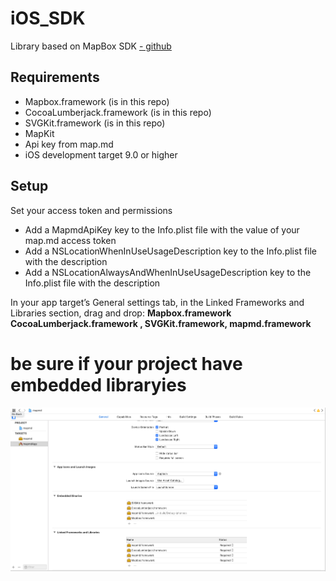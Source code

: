 # iOS_SDK
Library based on MapBox SDK [- github](https://github.com/mapbox/mapbox-gl-native/tree/ios-v4.9.0/platform/ios)
## Requirements
- Mapbox.framework (is in this repo)
- CocoaLumberjack.framework (is in this repo)
- SVGKit.framework  (is in this repo)
- MapKit
- Api key from map.md
- iOS development target 9.0 or higher

## Setup

Set your access token and permissions
- Add a MapmdApiKey key to the Info.plist file with the value of your map.md access token
- Add a NSLocationWhenInUseUsageDescription key to the Info.plist file with the description
- Add a NSLocationAlwaysAndWhenInUseUsageDescription key to the Info.plist file with the description

In your app target’s General settings tab, in the Linked Frameworks and Libraries section, drag and drop: **Mapbox.framework 
CocoaLumberjack.framework , SVGKit.framework, mapmd.framework**

# be sure if your project have embedded libraryies
![embedded](/img/embedded.png)
